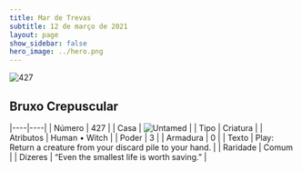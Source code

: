 ```yaml
---
title: Mar de Trevas
subtitle: 12 de março de 2021
layout: page
show_sidebar: false
hero_image: ../hero.png
---
```


![427](https://cdn.keyforgegame.com/media/card_front/pt/496_427_VV4GF5R39CM3_pt.png)

## Bruxo Crepuscular

|----|----|
| Número | 427 |
| Casa | ![Untamed](https://archonarcana.com/images/thumb/b/bd/Untamed.png/22px-Untamed.png "Indomados") |
| Tipo | Criatura |
| Atributos | Human • Witch |
| Poder | 3 |
| Armadura | 0 |
| Texto | Play: Return a creature from your discard pile to your hand. |
| Raridade | Comum |
| Dizeres | “Even the smallest life is worth saving.” |
